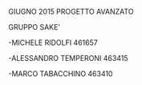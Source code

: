 GIUGNO 2015 PROGETTO AVANZATO

GRUPPO SAKE'

-MICHELE RIDOLFI 461657


-ALESSANDRO TEMPERONI 463415 


-MARCO TABACCHINO 463410
